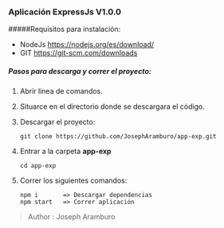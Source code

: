 ### Aplicación ExpressJs V1.0.0

#####Requisitos para instalación:

- NodeJs https://nodejs.org/es/download/
- GIT https://git-scm.com/downloads


##### Pasos para descarga y correr el proyecto:
1. Abrir linea de comandos.
2. Situarce en el directorio donde se descargara el código.
3. Descargar el proyecto:
    ```
    git clone https://github.com/JosephAramburo/app-exp.git
    ```
4. Entrar a la carpeta **app-exp**
    ```
    cd app-exp
    ```

5. Correr los siguientes comandos:
    ```
    npm i       => Descargar dependencias
    npm start   => Correr aplicación
    ```

> Author : Joseph Aramburo
